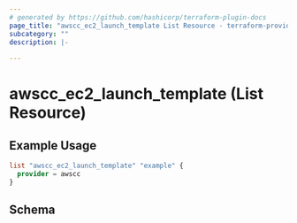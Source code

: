 ```yaml
---
# generated by https://github.com/hashicorp/terraform-plugin-docs
page_title: "awscc_ec2_launch_template List Resource - terraform-provider-awscc"
subcategory: ""
description: |-
  
---
```


# awscc_ec2_launch_template (List Resource)



## Example Usage

```terraform
list "awscc_ec2_launch_template" "example" {
  provider = awscc
}
```

<!-- schema generated by tfplugindocs -->
## Schema
